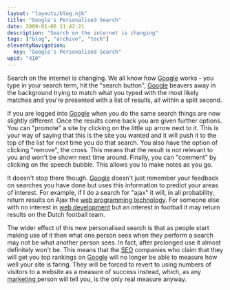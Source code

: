 ```yaml
---
layout: "layouts/blog.njk"
title: "Google's Personalised Search"
date: 2009-01-06 11:42:21
description: "Search on the internet is changing"
tags: ["blog", "archive", "tech"]
eleventyNavigation:
  key: "Google's Personalised Search"
wpid: "410"
---
```


Search on the internet is changing. We all know how <a href="http://www.google.co.uk" target="_blank">Google</a> works - you type in your search term, hit the "search button", <a href="http://www.google.co.uk" target="_blank">Google</a> beavers away in the background trying to match what you typed with the most likely matches and you're presented with a list of results, all within a split second.

If you are logged into <a href="http://www.google.co.uk" target="_blank">Google</a> when you do the same search things are now slightly different. Once the results come back you are given further options. You can "promote" a site by clicking on the little up arrow next to it. This is your way of saying that this is the site you wanted and it will push it to the top of the list for next time you do that search. You also have the option of clicking "remove", the cross. This means that the result is not relevant to you and won't be shown next time around. Finally, you can "comment" by clicking on the speech bubble. This allows you to make notes as you go.

It doesn't stop there though. <a href="http://www.google.co.uk" target="_blank">Google</a> doesn't just remember your feedback on searches you have done but uses this information to predict your areas of interest. For example, if I do a search for "ajax" it will, in all probability, return results on Ajax the <a href="http://www.chris-smith-web.com/wp" target="_self">web programming technology</a>. For someone else with no interest in <a href="http://www.chris-smith-web.com/wp" target="_self">web development</a> but an interest in football it may return results on the Dutch football team.

The wider effect of this new personalised search is that as people start making use of it then what one person sees when they perform a search may not be what another person sees. In fact, after prolonged use it almost definitely won't be. This means that the <a href="http://www.seoexpert.org.uk" target="_blank">SEO</a> companies who claim that they will get you top rankings on <a href="http://www.google.co.uk" target="_blank">Google</a> will no longer be able to measure how well your site is faring. They will be forced to revert to using numbers of visitors to a website as a measure of success instead, which, as any <a href="http://www.chris-smith-web.com/wp/?page_id=9" target="_self">marketing </a>person will tell you, is the only real measure anyway.
